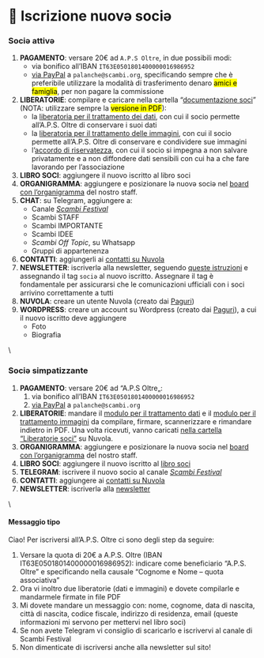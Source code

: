 # 📩 Iscrizione nuovə sociə

### Sociə attivə

1. **PAGAMENTO**: versare 20€ ad `A.P.S Oltre`, in due possibili modi:
   * via bonifico all’IBAN `IT63E0501801400000016986952`
   * [via PayPal](https://manuale.scambi.org/paypal.me/apsoltre) a `palanche@scambi.org`, specificando sempre che è preferibile utilizzare la modalità di trasferimento denaro <mark style="background-color:yellow;">amici e famiglia</mark>, per non pagare la commissione
2. **LIBERATORIE**: compilare e caricare nella cartella “[documentazione soci](https://nuvola.scambi.org/f/118956)” (NOTA: utilizzare sempre la <mark style="background-color:yellow;">versione in PDF</mark>):
   * la [liberatoria per il trattamento dei dati](https://nuvola.scambi.org/s/RHPnZDRwJGAemtq), con cui il socio permette all’A.P.S. Oltre di conservare i suoi dati
   * la [liberatoria per il trattamento delle immagini](https://nuvola.scambi.org/s/RHPnZDRwJGAemtq), con cui il socio permette all’A.P.S. Oltre di conservare e condividere sue immagini
   * l’[accordo di riservatezza](https://nuvola.scambi.org/s/fkSYNNW7c9idwoq), con cui il socio si impegna a non salvare privatamente e a non diffondere dati sensibili con cui ha a che fare lavorando per l’associazione
3. **LIBRO SOCI**: aggiungere il nuovo iscritto al libro soci
4. **ORGANIGRAMMA**: aggiungere e posizionare lə nuovə sociə nel [board con l’organigramma](https://excalidraw.com/#room=070376fd2cc858d3ca9d,2ni3CTKNyeORDgZADqthww) del nostro staff.
5. **CHAT**: su Telegram, aggiungere a:
   * Canale [_Scambi Festival_](https://t.me/scambifestival)
   * Scambi STAFF
   * Scambi IMPORTANTE
   * Scambi IDEE
   * _Scambi Off Topic_, su Whatsapp
   * Gruppi di appartenenza
6. **CONTATTI**: aggiungerli ai [contatti su Nuvola](https://nuvola.scambi.org/apps/contacts)
7. **NEWSLETTER**: iscriverlə alla newsletter, seguendo [queste istruzioni](../piattaforme-e-strumenti/buttondown.md) e assegnando il tag `sociə` al nuovo iscritto. Assegnare il tag è fondamentale per assicurarsi che le comunicazioni ufficiali con i soci arrivino correttamente a tutti
8. **NUVOLA**: creare un utente Nuvola (creato dai [Paguri](../teams/#paguri))
9. **WORDPRESS**: creare un account su Wordpress (creato dai [Paguri](../teams/#paguri)), a cui il nuovo iscritto deve aggiungere
   * Foto
   * Biografia

\


### Sociə simpatizzante

1. **PAGAMENTO**: versare 20€ ad “A.P.S Oltre„:
   1. via bonifico all’IBAN `IT63E0501801400000016986952`
   2. [via PayPal](https://manuale.scambi.org/paypal.me/apsoltre) a `palanche@scambi.org`
2. **LIBERATORIE**: mandare il [modulo per il trattamento dati](https://nuvola.scambi.org/s/E2epgZJDR58J5ox) e il [modulo per il trattamento immagini](https://nuvola.scambi.org/s/TwcZJcAkCSSFEW7) da compilare, firmare, scannerizzare e rimandare indietro in PDF. Una volta ricevuti, vanno caricati [nella cartella “Liberatorie soci”](https://nuvola.scambi.org/f/4844) su Nuvola.
3. **ORGANIGRAMMA**: aggiungere e posizionare lə nuovə sociə nel [board con l’organigramma](https://excalidraw.com/#room=070376fd2cc858d3ca9d,2ni3CTKNyeORDgZADqthww) del nostro staff.
4. **LIBRO SOCI**: aggiungere il nuovo iscritto al [libro soci](https://nuvola.scambi.org/f/15851)
5. **TELEGRAM**: iscrivere il nuovo socio al canale [_Scambi Festival_](https://t.me/scambifestival)
6. **CONTATTI**: aggiungere ai [contatti su Nuvola](https://nuvola.scambi.org/apps/contacts)
7. **NEWSLETTER**: iscriverlə alla [newsletter](https://buttondown.email/scambi)

\


#### Messaggio tipo

Ciao! Per iscriversi all’A.P.S. Oltre ci sono degli step da seguire:

1. Versare la quota di 20€ a A.P.S. Oltre (IBAN IT63E0501801400000016986952): indicare come beneficiario “A.P.S. Oltre” e specificando nella causale “Cognome e Nome – quota associativa”
2. Ora vi inoltro due liberatorie (dati e immagini) e dovete compilarle e mandarmele firmate in file PDF
3. Mi dovete mandare un messaggio con: nome, cognome, data di nascita, città di nascita, codice fiscale, indirizzo di residenza, email (queste informazioni mi servono per mettervi nel libro soci)
4. Se non avete Telegram vi consiglio di scaricarlo e iscrivervi al canale di Scambi Festival
5. Non dimenticate di iscriversi anche alla newsletter sul sito!

